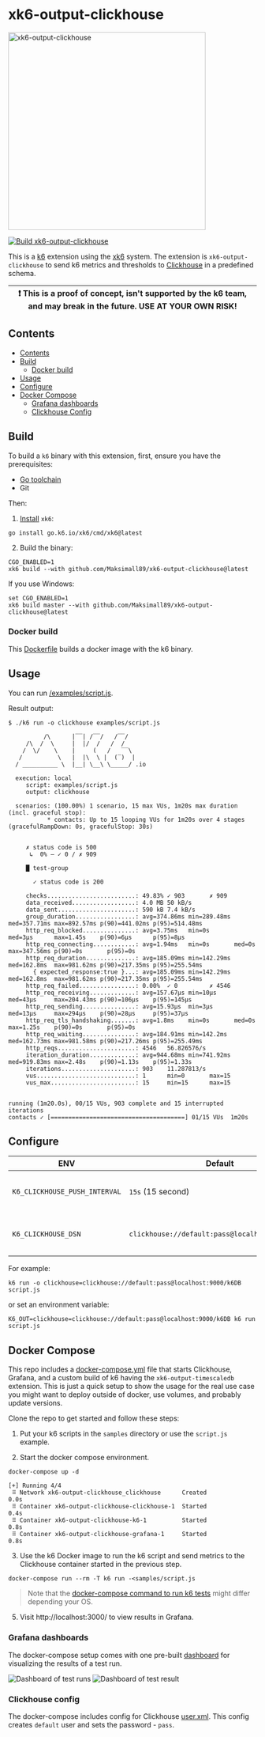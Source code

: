 # xk6-output-clickhouse
[<img alt="xk6-output-clickhouse" width="400px" src="https://clickhouse.com/images/ch_gh_logo_rounded.png" />](https://clickhouse.com)

[![Build xk6-output-clickhouse](https://github.com/Maksimall89/xk6-output-clickhouse/actions/workflows/go.yml/badge.svg)](https://github.com/Maksimall89/xk6-output-clickhouse/actions/workflows/go.yml)

This is a [k6](https://go.k6.io/k6) extension using the [xk6](https://github.com/grafana/xk6) system.
The extension is `xk6-output-clickhouse` to send k6 metrics and thresholds to [Clickhouse](https://clickhouse.com) in a predefined schema.

| :exclamation: This is a proof of concept, isn't supported by the k6 team, and may break in the future. USE AT YOUR OWN RISK! |
|------|

## Contents
- [Contents](#contents)
- [Build](#build)
    * [Docker build](#docker-build)
- [Usage](#usage)
- [Configure](#configure)
- [Docker Compose](#docker-compose)
    * [Grafana dashboards](#grafana-dashboards)
    * [Clickhouse Config](#clickhouse-config)

## Build

To build a `k6` binary with this extension, first, ensure you have the prerequisites:

- [Go toolchain](https://go101.org/article/go-toolchain.html)
- Git

Then:

1. [Install](https://github.com/grafana/xk6) `xk6`:

```shell
go install go.k6.io/xk6/cmd/xk6@latest
```

2. Build the binary:

```shell
CGO_ENABLED=1
xk6 build --with github.com/Maksimall89/xk6-output-clickhouse@latest
```

If you use Windows:

```shell
set CGO_ENABLED=1
xk6 build master --with github.com/Maksimall89/xk6-output-clickhouse@latest
```
### Docker build

This [Dockerfile](./Dockerfile) builds a docker image with the k6 binary.

## Usage

You can run [/examples/script.js](/examples/script.js).

Result output:

```shell
$ ./k6 run -o clickhouse examples/script.js                                       

          /\      |‾‾| /‾‾/   /‾‾/   
     /\  /  \     |  |/  /   /  /    
    /  \/    \    |     (   /   ‾‾\  
   /          \   |  |\  \ |  (‾)  | 
  / __________ \  |__| \__\ \_____/ .io

  execution: local
     script: examples/script.js
     output: clickhouse

  scenarios: (100.00%) 1 scenario, 15 max VUs, 1m20s max duration (incl. graceful stop):
           * contacts: Up to 15 looping VUs for 1m20s over 4 stages (gracefulRampDown: 0s, gracefulStop: 30s)


     ✗ status code is 500
      ↳  0% — ✓ 0 / ✗ 909

     █ test-group

       ✓ status code is 200

     checks.........................: 49.83% ✓ 903       ✗ 909 
     data_received..................: 4.0 MB 50 kB/s
     data_sent......................: 590 kB 7.4 kB/s
     group_duration.................: avg=374.86ms min=289.48ms med=357.71ms max=892.57ms p(90)=441.02ms p(95)=514.48ms
     http_req_blocked...............: avg=3.75ms   min=0s       med=3µs      max=1.45s    p(90)=6µs      p(95)=8µs     
     http_req_connecting............: avg=1.94ms   min=0s       med=0s       max=347.56ms p(90)=0s       p(95)=0s      
     http_req_duration..............: avg=185.09ms min=142.29ms med=162.8ms  max=981.62ms p(90)=217.35ms p(95)=255.54ms
       { expected_response:true }...: avg=185.09ms min=142.29ms med=162.8ms  max=981.62ms p(90)=217.35ms p(95)=255.54ms
     http_req_failed................: 0.00%  ✓ 0         ✗ 4546
     http_req_receiving.............: avg=157.67µs min=10µs     med=43µs     max=204.43ms p(90)=106µs    p(95)=145µs   
     http_req_sending...............: avg=15.93µs  min=3µs      med=13µs     max=294µs    p(90)=28µs     p(95)=37µs    
     http_req_tls_handshaking.......: avg=1.8ms    min=0s       med=0s       max=1.25s    p(90)=0s       p(95)=0s      
     http_req_waiting...............: avg=184.91ms min=142.2ms  med=162.73ms max=981.58ms p(90)=217.26ms p(95)=255.49ms
     http_reqs......................: 4546   56.826576/s
     iteration_duration.............: avg=944.68ms min=741.92ms med=919.83ms max=2.48s    p(90)=1.13s    p(95)=1.33s   
     iterations.....................: 903    11.287813/s
     vus............................: 1      min=0       max=15
     vus_max........................: 15     min=15      max=15


running (1m20.0s), 00/15 VUs, 903 complete and 15 interrupted iterations
contacts ✓ [======================================] 01/15 VUs  1m20s
```

## Configure

| ENV                         | Default                                       | Description                                                                                                        |
|-----------------------------|-----------------------------------------------|--------------------------------------------------------------------------------------------------------------------|
| `K6_CLICKHOUSE_PUSH_INTERVAL` | `15s` (15 second)                               | The flush's frequency of the `k6` metrics. |
| `K6_CLICKHOUSE_DSN`           | `clickhouse://default:pass@localhost:9000/k6DB` | The [Clickhouse Connection string](https://clickhouse.com/docs/en/integrations/sql-clients/cli#connection_string). |

For example:

```shell
k6 run -o clickhouse=clickhouse://default:pass@localhost:9000/k6DB script.js
```

or set an environment variable:

```shell
K6_OUT=clickhouse=clickhouse://default:pass@localhost:9000/k6DB k6 run script.js
```

## Docker Compose

This repo includes a [docker-compose.yml](./docker-compose.yml) file that starts Clickhouse, Grafana, and a custom build of k6 having the `xk6-output-timescaledb` extension.  This is just a quick setup to show the usage for the real use case you might want to deploy outside of docker, use volumes, and probably update versions.

Clone the repo to get started and follow these steps:

1. Put your k6 scripts in the `samples` directory or use the `script.js` example.

3. Start the docker compose environment.

```shell
docker-compose up -d
```

```shell
[+] Running 4/4
 ⠿ Network xk6-output-clickhouse_clickhouse      Created                                                        0.0s
 ⠿ Container xk6-output-clickhouse-clickhouse-1  Started                                                        0.4s
 ⠿ Container xk6-output-clickhouse-k6-1          Started                                                        0.8s
 ⠿ Container xk6-output-clickhouse-grafana-1     Started                                                        0.8s
```

3. Use the k6 Docker image to run the k6 script and send metrics to the Clickhouse container started in the previous step.

```shell
docker-compose run --rm -T k6 run -<samples/script.js
```

> Note that the [docker-compose command to run k6 tests](https://k6.io/docs/getting-started/running-k6/) might differ depending your OS.

5. Visit http://localhost:3000/ to view results in Grafana.

### Grafana dashboards

The docker-compose setup comes with one pre-built [dashboard](./grafana/dashboards/Clickhouse%20Load%20Testing%20Results.json) for visualizing the results of a test run.

![Dashboard of test runs](./images/dashboard-1.png)
![Dashboard of test result](./images/dashboard-2.png)

### Clickhouse config

The docker-compose includes config for Clickhouse [user.xml](./clickhouse/users.xml). This config creates `default` user and sets the password - `pass`.